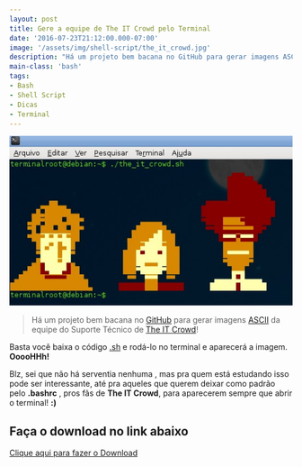 ```yaml
---
layout: post
title: Gere a equipe de The IT Crowd pelo Terminal
date: '2016-07-23T21:12:00.000-07:00'
image: '/assets/img/shell-script/the_it_crowd.jpg'
description: "Há um projeto bem bacana no GitHub para gerar imagens ASCII da equipe do Suporte Técnico de The IT Crowd!"
main-class: 'bash'
tags:
- Bash
- Shell Script
- Dicas
- Terminal
---
```

![Blog Linux](/assets/img/shell-script/the_it_crowd.jpg "Blog Linux")

> Há um projeto bem bacana no [GitHub](https://github.com/) para gerar imagens [ASCII](https://pt.wikipedia.org/wiki/ASCII) da equipe do Suporte Técnico de [The IT Crowd](https://pt.wikipedia.org/wiki/The_IT_Crowd)!

Basta você baixa o código [.sh](https://goo.gl/dBqXzZ) e rodá-lo no terminal e aparecerá a imagem. __OoooHHh!__

Blz, sei que não há serventia nenhuma , mas pra quem está estudando isso pode ser interessante, até pra aqueles que querem deixar como padrão pelo __.bashrc__ , pros fãs de __The IT Crowd__, para aparecerem sempre que abrir o terminal! __:)__ 

## Faça o download no link abaixo

[Clique aqui para fazer o Download](https://github.com/EmgrtE/ascii-ansi/tree/master/the_it_crowd)

